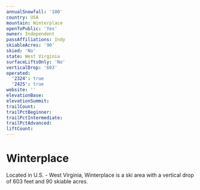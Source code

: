 ```yaml
---
annualSnowfall: '100'
country: USA
mountain: Winterplace
openToPublic: 'Yes'
owner: Independent
passAffiliations: Indy
skiableAcres: '90'
skied: 'No'
state: West Virginia
surfaceLiftsOnly: 'No'
verticalDrop: '603'
operated:
  '2324': true
  '2425': true
website: ''
elevationBase:
elevationSummit:
trailCount:
trailPctBeginner:
trailPctIntermediate:
trailPctAdvanced:
liftCount:
---
```



# Winterplace

Located in U.S. - West Virginia, Winterplace is a ski area with a vertical drop of 603 feet and 90 skiable acres.
